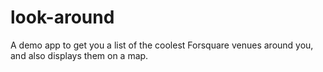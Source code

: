# look-around
A demo app to get you a list of the coolest Forsquare venues around you, and also displays them on a map.

